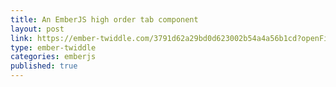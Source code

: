 ```yaml
---
title: An EmberJS high order tab component
layout: post
link: https://ember-twiddle.com/3791d62a29bd0d623002b54a4a56b1cd?openFiles=templates.application.hbs%2C
type: ember-twiddle
categories: emberjs
published: true
---
```

